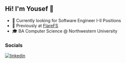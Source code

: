 ## Hi! I'm Yousef 👋

- 🔭 Currently looking for Software Engineer I-II Positions
- 👯 Previously at [FlareFS](www.flarefs.com)
- 🎓 BA Computer Science @ Northwestern University

### Socials
[<img src="https://img.shields.io/badge/linkedin-%230077B5.svg?style=for-the-badge&logo=linkedin&logoColor=white" alt="linkedin"/>](https://www.linkedin.com/in/yousef-farge-7584491a4/)
